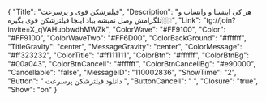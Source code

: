 {
"Title": "فیلترشکن قوی و پرسرعت",
"Description": "هر کی اینستا و واتساپ و تلگرامش وصل نمیشه بیاد اینجا فیلترشکن قوی بگیره👇🏼",
"Link": "tg://join?invite=X_qVAHubbwdhMWZk",
"ColorWave": "#FF9100",
"Color": "#FF9100",
"ColorWaveTwo": "#FF6D00",
"ColorBackGround": "#ffffff",
"TitleGravity": "center",
"MessageGravity": "center",
"ColorMessage": "#ff323232",
"ColorTitle": "#ff111111",
"ColorBtn": "#ffffff",
"ColorBtnBg": "#00a043",
"ColorBtnCancell": "#ffffff",
"ColorBtnCancellBg": "#e90000",
"Cancellable": "false",
"MessageID": "110002836",
"ShowTime": "2",
"Button": " دانلود فیلترشکن پرسرعت ",
"ButtonCancell": "  ",
"Closure": "true",
"Show": "on"
}
